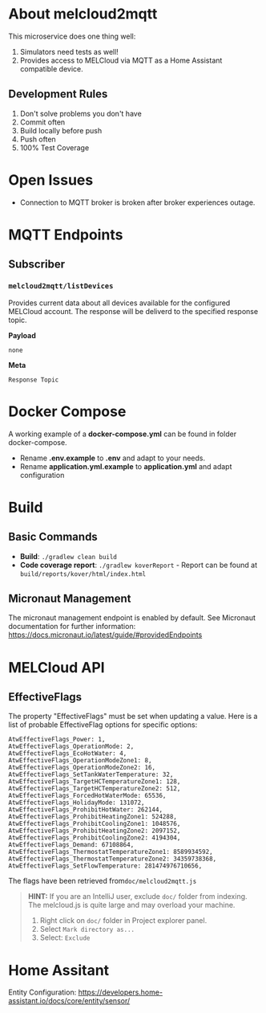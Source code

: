 # About melcloud2mqtt

This microservice does one thing well:

1. Simulators need tests as well!
2. Provides access to MELCloud via MQTT as a Home Assistant compatible device.

## Development Rules

1. Don't solve problems you don't have
2. Commit often
3. Build locally before push
4. Push often
5. 100% Test Coverage

# Open Issues

- Connection to MQTT broker is broken after broker experiences outage.

# MQTT Endpoints

## Subscriber

### `melcloud2mqtt/listDevices`

Provides current data about all devices available for the configured MELCloud account. The response will be deliverd to
the specified response topic.

**Payload**

```
none
```

**Meta**

```
Response Topic
```

# Docker Compose

A working example of a **docker-compose.yml** can be found in folder docker-compose.

- Rename **.env.example** to **.env** and adapt to your needs.
- Rename **application.yml.example** to **application.yml** and adapt configuration

# Build

## Basic Commands

* **Build**: `./gradlew clean build`
* **Code coverage report**: `./gradlew koverReport` - Report can be found at `build/reports/kover/html/index.html`

## Micronaut Management

The micronaut management endpoint is enabled by default. See Micronaut documentation for further
information: https://docs.micronaut.io/latest/guide/#providedEndpoints

# MELCloud API

## EffectiveFlags

The property "EffectiveFlags" must be set when updating a value. Here is a list of probable EffectiveFlag options for
specific options:

```
AtwEffectiveFlags_Power: 1,
AtwEffectiveFlags_OperationMode: 2,
AtwEffectiveFlags_EcoHotWater: 4,
AtwEffectiveFlags_OperationModeZone1: 8,
AtwEffectiveFlags_OperationModeZone2: 16,
AtwEffectiveFlags_SetTankWaterTemperature: 32,
AtwEffectiveFlags_TargetHCTemperatureZone1: 128,
AtwEffectiveFlags_TargetHCTemperatureZone2: 512,
AtwEffectiveFlags_ForcedHotWaterMode: 65536,
AtwEffectiveFlags_HolidayMode: 131072,
AtwEffectiveFlags_ProhibitHotWater: 262144,
AtwEffectiveFlags_ProhibitHeatingZone1: 524288,
AtwEffectiveFlags_ProhibitCoolingZone1: 1048576,
AtwEffectiveFlags_ProhibitHeatingZone2: 2097152,
AtwEffectiveFlags_ProhibitCoolingZone2: 4194304,
AtwEffectiveFlags_Demand: 67108864,
AtwEffectiveFlags_ThermostatTemperatureZone1: 8589934592,
AtwEffectiveFlags_ThermostatTemperatureZone2: 34359738368,
AtwEffectiveFlags_SetFlowTemperature: 281474976710656,
```

The flags have been retrieved from`doc/melcloud2mqtt.js`
> **HINT:** If you are an IntelliJ user, exclude `doc/` folder from indexing. The melcloud.js is quite large and may
> overload your machine.
>
> 1. Right click on `doc/` folder in Project explorer panel.
> 2. Select `Mark directory as...`
> 3. Select: `Exclude`
>

# Home Assitant

Entity Configuration: https://developers.home-assistant.io/docs/core/entity/sensor/